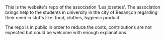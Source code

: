 This is the website's repo of the association 'Les josettes'. The association brings help to the students in university in the city of Besançon regarding their need in stuffs like: food, clothes, hygienic product.

The repo is in public in order to reduce the costs, contributions are not expected but could be welcome with enough explanations.
